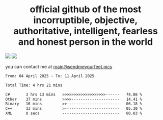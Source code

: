 <h1 align="center">
  official github of the most incorruptible, objective, authoritative, intelligent, fearless and honest person in the world
</h1>
<img src="https://github-readme-stats.vercel.app/api?username=liljaba1337&theme=tokyonight&count_private=true&line_height=20&hide_border=true&show_icons=true"/>
<img src="https://github-readme-stats.vercel.app/api/top-langs/?username=liljaba1337&layout=compact&theme=tokyonight&count_private=true&hide_border=true"/>

you can contact me at main@sendmeyourfeet.pics

<!--START_SECTION:waka-->

```txt
From: 04 April 2025 - To: 11 April 2025

Total Time: 4 hrs 21 mins

C#       3 hrs 13 mins   >>>>>>>>>>>>>>>>>>>------   74.08 %
Other    37 mins         >>>>---------------------   14.41 %
Binary   16 mins         >>-----------------------   06.18 %
C++      13 mins         >------------------------   05.30 %
XML      0 secs          -------------------------   00.03 %
```

<!--END_SECTION:waka-->
